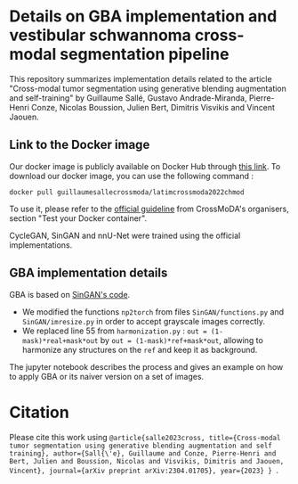 # Details on GBA implementation and vestibular schwannoma cross-modal segmentation pipeline
This repository summarizes implementation details related to the article "Cross-modal tumor segmentation using generative blending augmentation and self-training" 
by Guillaume Sallé, Gustavo Andrade-Miranda, Pierre-Henri Conze, Nicolas Boussion, Julien Bert, Dimitris Visvikis and Vincent Jaouen.

## Link to the Docker image
Our docker image is publicly available on Docker Hub through [this link](https://hub.docker.com/r/guillaumesallecrossmoda/latimcrossmoda2022chmod).
To download our docker image, you can use the following command :

```docker pull guillaumesallecrossmoda/latimcrossmoda2022chmod```

To use it, please refer to the [official guideline](https://crossmoda2022.grand-challenge.org/instructions-for-submission/) from CrossMoDA's organisers, 
section "Test your Docker container".

CycleGAN, SinGAN and nnU-Net were trained using the official implementations.

## GBA implementation details

GBA is based on [SinGAN's code](https://github.com/tamarott/SinGAN). 

- We modified the functions `np2torch` from files `SinGAN/functions.py` and `SinGAN/imresize.py` in order to accept grayscale images correctly.
- We replaced line 55 from `harmonization.py` : ```out = (1-mask)*real+mask*out``` by ```out = (1-mask)*ref+mask*out```, allowing to harmonize any structures on the `ref` and keep it as background.

The jupyter notebook describes the process and gives an example on how to apply GBA or its naiver version on a set of images.

# Citation

Please cite this work using `@article{salle2023cross,
  title={Cross-modal tumor segmentation using generative blending augmentation and self training},
  author={Sall{\'e}, Guillaume and Conze, Pierre-Henri and Bert, Julien and Boussion, Nicolas and Visvikis, Dimitris and Jaouen, Vincent},
  journal={arXiv preprint arXiv:2304.01705},
  year={2023}
}
`.


